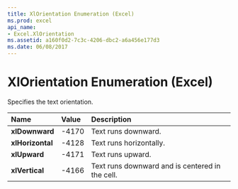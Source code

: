 ```yaml
---
title: XlOrientation Enumeration (Excel)
ms.prod: excel
api_name:
- Excel.XlOrientation
ms.assetid: a160f0d2-7c3c-4206-dbc2-a6a456e177d3
ms.date: 06/08/2017
---
```



# XlOrientation Enumeration (Excel)

Specifies the text orientation.



|Name|Value|Description|
|:-----|:-----|:-----|
| **xlDownward**|-4170|Text runs downward.|
| **xlHorizontal**|-4128|Text runs horizontally.|
| **xlUpward**|-4171|Text runs upward.|
| **xlVertical**|-4166|Text runs downward and is centered in the cell.|

